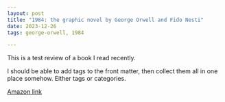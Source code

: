```yaml
---
layout: post
title: "1984: the graphic novel by George Orwell and Fido Nesti"
date: 2023-12-26
tags: george-orwell, 1984

---
```


This is a test review of a book I read recently.

I should be able to add tags to the front matter, then collect them all in one place somehow. Either tags or categories.

[Amazon link](https://www.amazon.ca/1984-Graphic-Novel-George-Orwell/dp/0358359929)